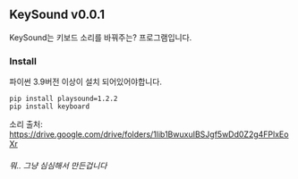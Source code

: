 KeySound v0.0.1
-

KeySound는 키보드 소리를 바꿔주는? 프로그램입니다.

<h3>Install</h3>
파이썬 3.9버전 이상이 설치 되어있어야합니다.

```
pip install playsound=1.2.2
pip install keyboard
```

소리 출처: https://drive.google.com/drive/folders/1lib1BwuxuIBSJgf5wDd0Z2g4FPlxEoXr

<h6>뭐.. 그냥 심심해서 만든겁니다</h6>

